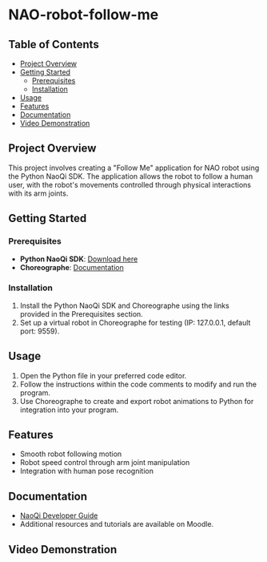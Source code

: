 # NAO-robot-follow-me

## Table of Contents
- [Project Overview](#project-overview)
- [Getting Started](#getting-started)
  - [Prerequisites](#prerequisites)
  - [Installation](#installation)
- [Usage](#usage)
- [Features](#features)
- [Documentation](#documentation)
- [Video Demonstration](#video-demonstration)

## Project Overview

This project involves creating a "Follow Me" application for NAO robot using the Python NaoQi SDK. The application allows the robot to follow a human user, with the robot's movements controlled through physical interactions with its arm joints.

## Getting Started

### Prerequisites

- **Python NaoQi SDK**: [Download here](https://www.aldebaran.com/fr/support/nao-6/downloads-soYwares)
- **Choreographe**: [Documentation](http://doc.aldebaran.com/2-1/soYware/choreographe/index.html)

### Installation

1. Install the Python NaoQi SDK and Choreographe using the links provided in the Prerequisites section.
2. Set up a virtual robot in Choreographe for testing (IP: 127.0.0.1, default port: 9559).

## Usage

1. Open the Python file in your preferred code editor.
2. Follow the instructions within the code comments to modify and run the program.
3. Use Choreographe to create and export robot animations to Python for integration into your program.

## Features

- Smooth robot following motion
- Robot speed control through arm joint manipulation
- Integration with human pose recognition

## Documentation

- [NaoQi Developer Guide](http://doc.aldebaran.com/2-1/index_dev_guide.html)
- Additional resources and tutorials are available on Moodle.

## Video Demonstration


